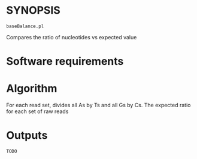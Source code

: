 # SYNOPSIS

`baseBalance.pl`

Compares the ratio of nucleotides vs expected value

# Software requirements

# Algorithm

For each read set, divides all As by Ts and all
Gs by Cs. The expected ratio for each set of raw reads

# Outputs

`TODO`


